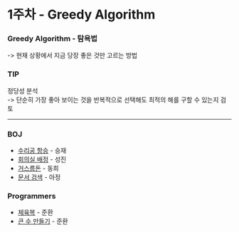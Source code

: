 # 1주차 - Greedy Algorithm

### Greedy Algorithm - 탐욕법

-> 현재 상황에서 지금 당장 좋은 것만 고르는 방법
<br>

### TIP
정당성 분석
<br>
-> 단순히 가장 좋아 보이는 것을 반복적으로 선택해도 최적의 해를 구할 수 있는지 검토

---

### BOJ
- [수리공 항승](https://www.acmicpc.net/problem/1449) - 승재
- [회의실 배정](https://www.acmicpc.net/problem/1931) - 성진
- [거스름돈](https://www.acmicpc.net/problem/5585) - 동희
- [문서 검색](https://www.acmicpc.net/problem/1543) - 아정

### Programmers
- [체육복](https://school.programmers.co.kr/learn/courses/30/lessons/42862) - 준환
- [큰 수 만들기](https://school.programmers.co.kr/learn/courses/30/lessons/42883) - 준환

